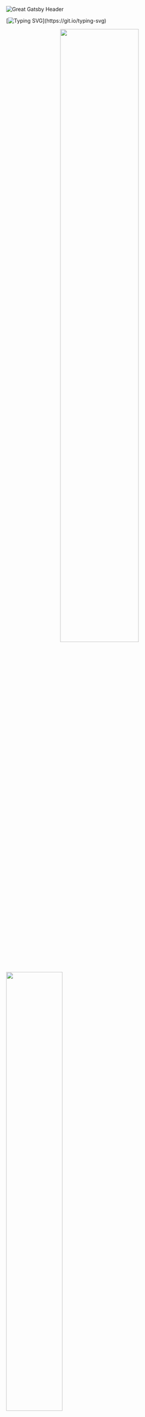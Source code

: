 ![Great Gatsby Header](https://capsule-render.vercel.app/api?type=waving&color=ffd700&height=120&section=header)

[![Typing SVG](https://readme-typing-svg.demolab.com?font=Fira+Code&pause=1000&color=ffffff&center=true&width=435&lines=Welcome,+Mates!;I'm+Thiago+Nassiben+Freri;A+Python+Developer!;and+Aspiring+Data+Analyst!;Glad+you're+here!)](https://git.io/typing-svg)

<div align="center">
  <img width="65%" src="https://github-readme-activity-graph.vercel.app/graph?username=Thiago-Nassiben-Freri&bg_color=transparent&color=ffd700&line=ffd700&point=ffd700&area=true&hide_border=true">
</div>

<div>
  <img width="55%" src="https://github-readme-stats.vercel.app/api?username=Thiago-Nassiben-Freri&show_icons=true&count_private=true&hide_border=true&title_color=FDFEFE&icon_color=F1C40F&text_color=FDFEFE&bg_color=1C2833&theme=great-gatsby"/>
  <img align="right" width="45%" src="https://github-readme-stats.vercel.app/api/top-langs/?username=Thiago-Nassiben-Freri&layout=compact&langs_count=10&theme=great-gatsby"/>
</div>

## About Me
I am passionate about coding and its applications in data management and analysis. With a strong desire to delve deeper into the world of data, I aim to leverage my programming skills to excel in roles that involve organizing, analyzing, and extracting insights from large datasets.

## Main Skills
I have good Python skills and proficiency in SQL, especially MySQL, with some experience in SQL Server. Furthermore, I have some knowledge in HTML5, CSS3, and Bootstrap.

</br>

![Python](https://img.shields.io/badge/python-3670A0?style=for-the-badge&logo=python&logoColor=ffdd54)
![MySQL](https://img.shields.io/badge/mysql-4479A1.svg?style=for-the-badge&logo=mysql&logoColor=white)
![HTML5](https://img.shields.io/badge/html5-%23E34F26.svg?style=for-the-badge&logo=html5&logoColor=white)
![CSS3](https://img.shields.io/badge/css3-%231572B6.svg?style=for-the-badge&logo=css3&logoColor=white)
![Bootstrap](https://img.shields.io/badge/bootstrap-%238511FA.svg?style=for-the-badge&logo=bootstrap&logoColor=white)

## Contact
Feel free to reach out to me at [thiagonassibenfreri2@gmail.com](mailto:thiagonassibenfreri2@gmail.com) for any inquiries or collaborations. Let's connect and explore opportunities together!

You can also find me on [LinkedIn](https://www.linkedin.com/in/thiago-nassiben-freri/) and [GitHub](https://github.com/Thiago-Nassiben-Freri).

![Great Gatsby Footer](https://capsule-render.vercel.app/api?type=waving&color=ffd700&height=120&section=footer)

